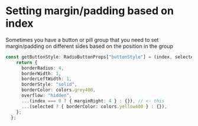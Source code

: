 # Setting margin/padding based on index

Sometimes you have a button or pill group that you need to set margin/padding on different sides based on the position in the group

```typescript
const getButtonStyle: RadioButtonProps["buttonStyle"] = (index, selected) => {
    return {
      borderRadius: 4,
      borderWidth: 1,
      borderLeftWidth: 1,
      borderStyle: "solid",
      borderColor: colors.grey400,
      overflow: "hidden",
      ...(index === 0 ? { marginRight: 4 } : {}), // <- this
      ...(selected ? { borderColor: colors.yellow400 } : {}),
    };
  };
 ```
